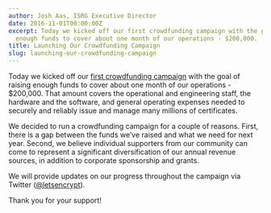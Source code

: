 ```yaml
---
author: Josh Aas, ISRG Executive Director
date: 2016-11-01T00:00:00Z
excerpt: Today we kicked off our first crowdfunding campaign with the goal of raising
  enough funds to cover about one month of our operations - $200,000.
title: Launching Our Crowdfunding Campaign
slug: launching-our-crowdfunding-campaign
---
```


Today we kicked off our [first crowdfunding campaign](https://www.generosity.com/community-fundraising/make-a-more-secure-web-with-let-s-encrypt) with the goal of raising enough funds to cover about one month of our operations - $200,000. That amount covers the operational and engineering staff, the hardware and the software, and general operating expenses needed to securely and reliably issue and manage many millions of certificates.

We decided to run a crowdfunding campaign for a couple of reasons. First, there is a gap between the funds we’ve raised and what we need for next year. Second, we believe individual supporters from our community can come to represent a significant diversification of our annual revenue sources, in addition to corporate sponsorship and grants.

We will provide updates on our progress throughout the campaign via Twitter ([@letsencrypt](https://twitter.com/letsencrypt)).

Thank you for your support!
